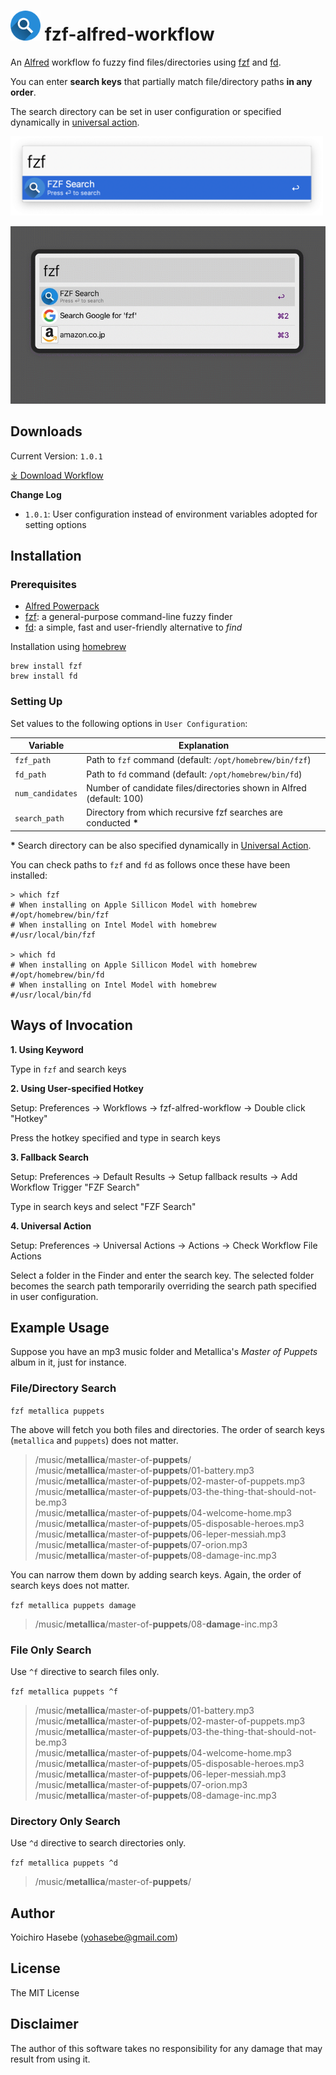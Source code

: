 # <span><img src='./files/fzf-alfred-icon.png' style='height:48px;'/></span> fzf-alfred-workflow

An [Alfred](https://www.alfredapp.com/) workflow fo fuzzy find files/directories using [fzf](https://github.com/junegunn/fzf) and [fd](https://github.com/sharkdp/fd).

You can enter **search keys** that partially match file/directory paths **in any order**.

The search directory can be set in user configuration or specified dynamically in [universal action](https://www.alfredapp.com/universal-actions/).

<img src='./files/fzf-alfred-screenshot.png' style='width:500px;'/>

![screenshot](https://github.com/yohasebe/fzf-alfred-workflow/raw/main/files/screenshot.gif)

## Downloads

Current Version: `1.0.1`

[⤓ Download Workflow](https://github.com/yohasebe/fzf-alfred-workflow/raw/main/fzf-alfred-workfow.alfredworkflow)

**Change Log**

- `1.0.1`: User configuration instead of environment variables adopted for setting options 

## Installation

### Prerequisites

- [Alfred Powerpack](https://www.alfredapp.com/powerpack/)
- [fzf](https://github.com/junegunn/fzf): a general-purpose command-line fuzzy finder
- [fd](https://github.com/sharkdp/fd): a simple, fast and user-friendly alternative to *find*

Installation using [homebrew](https://brew.sh/)

```shell
brew install fzf
brew install fd
```

### Setting Up

Set values to the following options in `User Configuration`:

| Variable       | Explanation                                                          |
| -------------- | ---------------------------------------------------------------------|
|`fzf_path`      | Path to `fzf` command (default: `/opt/homebrew/bin/fzf`)             |
|`fd_path`       | Path to `fd` command (default: `/opt/homebrew/bin/fd`)               |
|`num_candidates`| Number of candidate files/directories shown in Alfred (default: 100) |
|`search_path`   | Directory from which recursive fzf searches are conducted __\*__     |

__\*__ Search directory can be also specified dynamically in [Universal Action](https://www.alfredapp.com/universal-actions/).

You can check paths to `fzf` and `fd` as follows once these have been installed:

```shell
> which fzf
# When installing on Apple Sillicon Model with homebrew 
#/opt/homebrew/bin/fzf 
# When installing on Intel Model with homebrew 
#/usr/local/bin/fzf 

> which fd
# When installing on Apple Sillicon Model with homebrew 
#/opt/homebrew/bin/fd 
# When installing on Intel Model with homebrew 
#/usr/local/bin/fd
```

## Ways of Invocation

**1. Using Keyword**

Type in `fzf` and search keys

**2. Using User-specified Hotkey**

Setup: Preferences → Workflows → fzf-alfred-workflow → Double click "Hotkey"

Press the hotkey specified and type in search keys

**3. Fallback Search**

Setup: Preferences → Default Results → Setup fallback results → Add Workflow Trigger "FZF Search"

Type in search keys and select "FZF Search"

**4. Universal Action**

Setup: Preferences → Universal Actions → Actions → Check Workflow File Actions

Select a folder in the Finder and enter the search key. The selected folder becomes the search path temporarily overriding the search path specified in user configuration.

## Example Usage

Suppose you have an mp3 music folder and Metallica's *Master of Puppets* album in it, just for instance.

### File/Directory Search

`fzf metallica puppets`

The above will fetch you both files and directories. The order of search keys (`metallica` and `puppets`) does not matter.

> /music/**metallica**/master-of-**puppets**/ \
> /music/**metallica**/master-of-**puppets**/01-battery.mp3 \
> /music/**metallica**/master-of-**puppets**/02-master-of-puppets.mp3 \
> /music/**metallica**/master-of-**puppets**/03-the-thing-that-should-not-be.mp3 \
> /music/**metallica**/master-of-**puppets**/04-welcome-home.mp3 \
> /music/**metallica**/master-of-**puppets**/05-disposable-heroes.mp3 \
> /music/**metallica**/master-of-**puppets**/06-leper-messiah.mp3 \
> /music/**metallica**/master-of-**puppets**/07-orion.mp3 \
> /music/**metallica**/master-of-**puppets**/08-damage-inc.mp3

You can narrow them down by adding search keys. Again, the order of search keys does not matter.

`fzf metallica puppets damage`

> /music/**metallica**/master-of-**puppets**/08-**damage**-inc.mp3

### File Only Search

Use `^f` directive to search files only.

`fzf metallica puppets ^f`

> /music/**metallica**/master-of-**puppets**/01-battery.mp3 \
> /music/**metallica**/master-of-**puppets**/02-master-of-puppets.mp3 \
> /music/**metallica**/master-of-**puppets**/03-the-thing-that-should-not-be.mp3 \
> /music/**metallica**/master-of-**puppets**/04-welcome-home.mp3 \
> /music/**metallica**/master-of-**puppets**/05-disposable-heroes.mp3 \
> /music/**metallica**/master-of-**puppets**/06-leper-messiah.mp3 \
> /music/**metallica**/master-of-**puppets**/07-orion.mp3 \
> /music/**metallica**/master-of-**puppets**/08-damage-inc.mp3

### Directory Only Search

Use `^d` directive to search directories only.

`fzf metallica puppets ^d`

> /music/**metallica**/master-of-**puppets**/

## Author

Yoichiro Hasebe (<yohasebe@gmail.com>)

## License

The MIT License

## Disclaimer

The author of this software takes no responsibility for any damage that may result from using it. 


